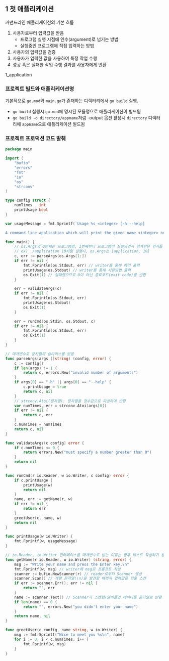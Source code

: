## 1 첫 애플리케이션

커맨드라인 애플리케이션의 기본 흐름

1. 사용자로부터 입력값을 받음
   - 프로그램 실행 시점에 인수(argument)로 넘기는 방법
   - 실행중인 프로그램에 직접 입력하는 방법
2. 사용자의 입력값을 검증
3. 사용자가 입력한 값을 사용하여 특정 작업 수행
4. 성공 혹은 실패한 작업 수행 결과를 사용자에게 반환

1_application

### 프로젝트 빌드와 애플리케이션명

기본적으로 `go.mod`와 `main.go`가 존재하는 디렉터리에서 `go build` 실행.

- `go build` 실행시 `go.mod`에 명시된 모듈명으로 애플리케이션이 빌드됨
- `go build -o directory/appname`처럼 -output 옵션 활용시 `directory` 디렉터리에 `appname`으로 애플리케이션 빌드됨

### 프로젝트 프로덕션 코드 발췌

```go
package main

import (
	"bufio"
	"errors"
	"fmt"
	"io"
	"os"
	"strconv"
)

type config struct {
	numTimes   int
	printUsage bool
}

var usageMessage = fmt.Sprintf(`Usage %s <integer> [-h|--help]

A command line application which will print the given name <integer> number of times.`, os.Args[0])

func main() {
	// os.Args의 0번째는 프로그램명, 1번째부터 프로그램이 실행되면서 넘겨받은 인자들
	// ex) ./application 10처럼 실행시, os.Args는 [application, 10]
	c, err := parseArgs(os.Args[1:])
	if err != nil {
		fmt.Fprintln(os.Stdout, err) // writer를 통해 에러 출력
		printUsage(os.Stdout) // writer를 통해 사용방법 출력
		os.Exit(1) // 실패했으므로 0이 아닌 종료코드(exit code)를 반환
	}

	err = validateArgs(c)
	if err != nil {
		fmt.Fprintln(os.Stdout, err)
		printUsage(os.Stdout)
		os.Exit(1)
	}

	err = runCmd(os.Stdin, os.Stdout, c)
	if err != nil {
		fmt.Fprintln(os.Stdout, err)
		os.Exit(1)
	}
}

// 매개변수로 문자열의 슬라이스를 받음
func parseArgs(args []string) (config, error) {
	c := config{}
	if len(args) != 1 {
		return c, errors.New("invalid number of arguments")
	}
	if args[0] == "-h" || args[0] == "--help" {
		c.printUsage = true
		return c, nil
	}
	// strconv.Atoi(문자열): 문자열을 정수값으로 파싱하여 반환
	var numTimes, err = strconv.Atoi(args[0])
	if err != nil {
		return c, err
	}
	c.numTimes = numTimes
	return c, nil
}

func validateArgs(c config) error {
	if c.numTimes <= 0 {
		return errors.New("must specify a number greater than 0")
	}
	return nil
}

func runCmd(r io.Reader, w io.Writer, c config) error {
	if c.printUsage {
		printUsage(w)
		return nil
	}
	name, err := getName(r, w)
	if err != nil {
		return err
	}
	greetUser(c, name, w)
	return nil
}

func printUsage(w io.Writer) {
	fmt.Fprintf(w, usageMessage)
}

// io.Reader, io.Writer 인터페이스를 매개변수로 받는 이유는 향후 테스트 작성하기 용이하기 위함. 프로덕션 코드에서는 표준입력(os.Stdin)과 표준출력(os.Stdout) 구현체를 인자로 주입.
func getName(r io.Reader, w io.Writer) (string, error) {
	msg := "Write your name and press the Enter key.\n"
	fmt.Fprintf(w, msg) // writer에 msg로 프롬프트 작성
	scanner := bufio.NewScanner(r) // reader로부터 Scanner 생성
	scanner.Scan() // 개행 문자열(\n)을 발견할 때까지 입력값을 한줄 스캔
	if err := scanner.Err(); err != nil {
		return "", err
	}
	name := scanner.Text() // Scanner가 스캔한/읽어들인 데이터를 문자열로 반환
	if len(name) == 0 {
		return "", errors.New("you didn't enter your name")
	}
	return name, nil
}

func greetUser(c config, name string, w io.Writer) {
	msg := fmt.Sprintf("Nice to meet you %s\n", name)
	for i := 0; i < c.numTimes; i++ {
		fmt.Fprintf(w, msg)
	}
}
```
